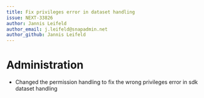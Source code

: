 ```yaml
---
title: Fix privileges error in dataset handling
issue: NEXT-33826
author: Jannis Leifeld
author_email: j.leifeld@snapadmin.net
author_github: Jannis Leifeld
---
```

# Administration
* Changed the permission handling to fix the wrong privileges error in sdk dataset handling
